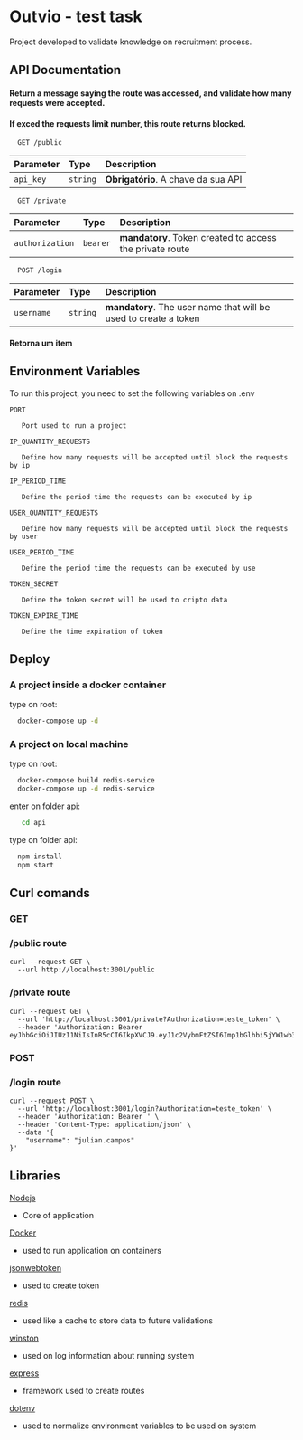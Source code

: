 
# Outvio - test task

Project developed to validate knowledge on recruitment process.


## API Documentation

#### Return a message saying the route was accessed, and validate how many requests were accepted.
#### If exced the requests limit number, this route returns blocked.

```http
  GET /public
```

| Parameter   | Type       | Description                           |
| :---------- | :--------- | :---------------------------------- |
| `api_key` | `string` | **Obrigatório**. A chave da sua API |

```http
  GET /private
```
| Parameter   | Type       | Description                                   |
| :---------- | :--------- | :------------------------------------------ |
| `authorization` | `bearer` | **mandatory**. Token created to access the private route |

```http
  POST /login
```
| Parameter   | Type       | Description                                   |
| :---------- | :--------- | :------------------------------------------ |
| `username` | `string` | **mandatory**. The user name that will be used to create a token |


#### Retorna um item



## Environment Variables

To run this project, you need to set the following variables on .env

`PORT`
```
   Port used to run a project
```

`IP_QUANTITY_REQUESTS`
```
   Define how many requests will be accepted until block the requests by ip
```

`IP_PERIOD_TIME`
```
   Define the period time the requests can be executed by ip
```

`USER_QUANTITY_REQUESTS`
```
   Define how many requests will be accepted until block the requests by user
```

`USER_PERIOD_TIME`
```
   Define the period time the requests can be executed by use
```

`TOKEN_SECRET`
```
   Define the token secret will be used to cripto data
```

`TOKEN_EXPIRE_TIME`
```
   Define the time expiration of token
```

## Deploy
### A project inside a docker container
type on root:

```bash
  docker-compose up -d
```

### A project on local machine

type on root:
```bash
  docker-compose build redis-service
  docker-compose up -d redis-service
```

enter on folder api:
```bash
   cd api
```

type on folder api:
```bash
  npm install
  npm start
```

## Curl comands

### GET
### /public route
```
curl --request GET \
  --url http://localhost:3001/public
```

### /private route
```
curl --request GET \
  --url 'http://localhost:3001/private?Authorization=teste_token' \
  --header 'Authorization: Bearer eyJhbGciOiJIUzI1NiIsInR5cCI6IkpXVCJ9.eyJ1c2VybmFtZSI6Imp1bGlhbi5jYW1wb3MiLCJpYXQiOjE2Njk5MjE2NzYsImV4cCI6MTY2OTkyMTczNn0.kre1FiCLfN6YvquKw8dXW3ULL5wSq19TqvZxFxrngas'
```


### POST
### /login route
```
curl --request POST \
  --url 'http://localhost:3001/login?Authorization=teste_token' \
  --header 'Authorization: Bearer ' \
  --header 'Content-Type: application/json' \
  --data '{
	"username": "julian.campos"
}'
```
## Libraries

[Nodejs](https://nodejs.org/en/)
- Core of application

[Docker](https://www.docker.com)
- used to run application on containers

[jsonwebtoken](https://www.npmjs.com/package/jsonwebtoken)
- used to create token

[redis](Redishttps://redis.io)
- used like a cache to store data to future validations

[winston](https://www.npmjs.com/package/winston)
- used on log information about running system

[express](https://expressjs.com/)
- framework used to create routes

[dotenv](https://www.npmjs.com/package/dotenv)
- used to normalize environment variables to be used on system